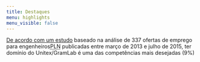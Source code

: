 ```yaml
---
title: Destaques
menu: highlights
menu_visible: false
---
```

[De acordo com um estudo](https://orizontal.wordpress.com/2015/08/04/infography-what-are-the-most-expected-skills-for-nlp-engineers?target=_blank)
baseado na análise de 337 ofertas de emprego para engenheiros<abbr title="Processamento de Linguagem Natural">PLN</abbr>
publicadas entre março de 2013 e julho de 2015, ter domínio do Unitex/GramLab é uma das competências mais desejadas (9%)
